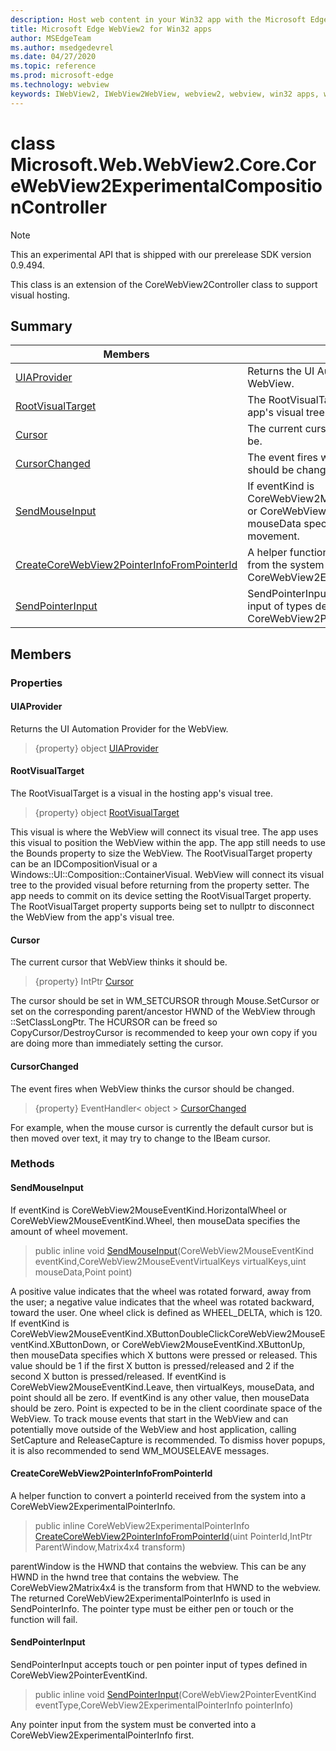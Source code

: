 ```yaml
---
description: Host web content in your Win32 app with the Microsoft Edge WebView2 control
title: Microsoft Edge WebView2 for Win32 apps
author: MSEdgeTeam
ms.author: msedgedevrel
ms.date: 04/27/2020
ms.topic: reference
ms.prod: microsoft-edge
ms.technology: webview
keywords: IWebView2, IWebView2WebView, webview2, webview, win32 apps, win32, edge, ICoreWebView2, ICoreWebView2Controller, browser control, edge html
---
```


# class Microsoft.Web.WebView2.Core.CoreWebView2ExperimentalCompositionController 

> [!NOTE]
> This an experimental API that is shipped with our prerelease SDK version 0.9.494.

This class is an extension of the CoreWebView2Controller class to support visual hosting.

## Summary

 Members                        | Descriptions
--------------------------------|---------------------------------------------
[UIAProvider](#uiaprovider) | Returns the UI Automation Provider for the WebView.
[RootVisualTarget](#rootvisualtarget) | The RootVisualTarget is a visual in the hosting app's visual tree.
[Cursor](#cursor) | The current cursor that WebView thinks it should be.
[CursorChanged](#cursorchanged) | The event fires when WebView thinks the cursor should be changed.
[SendMouseInput](#sendmouseinput) | If eventKind is CoreWebView2MouseEventKind.HorizontalWheel or CoreWebView2MouseEventKind.Wheel, then mouseData specifies the amount of wheel movement.
[CreateCoreWebView2PointerInfoFromPointerId](#createcorewebview2pointerinfofrompointerid) | A helper function to convert a pointerId received from the system into a CoreWebView2ExperimentalPointerInfo.
[SendPointerInput](#sendpointerinput) | SendPointerInput accepts touch or pen pointer input of types defined in CoreWebView2PointerEventKind.

## Members

### Properties

#### UIAProvider 

Returns the UI Automation Provider for the WebView.

> {property} object [UIAProvider](#uiaprovider)

#### RootVisualTarget 

The RootVisualTarget is a visual in the hosting app's visual tree.

> {property} object [RootVisualTarget](#rootvisualtarget)

This visual is where the WebView will connect its visual tree. The app uses this visual to position the WebView within the app. The app still needs to use the Bounds property to size the WebView. The RootVisualTarget property can be an IDCompositionVisual or a Windows::UI::Composition::ContainerVisual. WebView will connect its visual tree to the provided visual before returning from the property setter. The app needs to commit on its device setting the RootVisualTarget property. The RootVisualTarget property supports being set to nullptr to disconnect the WebView from the app's visual tree.

#### Cursor 

The current cursor that WebView thinks it should be.

> {property} IntPtr [Cursor](#cursor)

The cursor should be set in WM_SETCURSOR through Mouse.SetCursor or set on the corresponding parent/ancestor HWND of the WebView through ::SetClassLongPtr. The HCURSOR can be freed so CopyCursor/DestroyCursor is recommended to keep your own copy if you are doing more than immediately setting the cursor.

#### CursorChanged 

The event fires when WebView thinks the cursor should be changed.

> {property} EventHandler< object > [CursorChanged](#cursorchanged)

For example, when the mouse cursor is currently the default cursor but is then moved over text, it may try to change to the IBeam cursor.

### Methods

#### SendMouseInput 

If eventKind is CoreWebView2MouseEventKind.HorizontalWheel or CoreWebView2MouseEventKind.Wheel, then mouseData specifies the amount of wheel movement.

> public inline void [SendMouseInput](#sendmouseinput)(CoreWebView2MouseEventKind eventKind,CoreWebView2MouseEventVirtualKeys virtualKeys,uint mouseData,Point point)

A positive value indicates that the wheel was rotated forward, away from the user; a negative value indicates that the wheel was rotated backward, toward the user. One wheel click is defined as WHEEL_DELTA, which is 120. If eventKind is CoreWebView2MouseEventKind.XButtonDoubleClickCoreWebView2MouseEventKind.XButtonDown, or CoreWebView2MouseEventKind.XButtonUp, then mouseData specifies which X buttons were pressed or released. This value should be 1 if the first X button is pressed/released and 2 if the second X button is pressed/released. If eventKind is CoreWebView2MouseEventKind.Leave, then virtualKeys, mouseData, and point should all be zero. If eventKind is any other value, then mouseData should be zero. Point is expected to be in the client coordinate space of the WebView. To track mouse events that start in the WebView and can potentially move outside of the WebView and host application, calling SetCapture and ReleaseCapture is recommended. To dismiss hover popups, it is also recommended to send WM_MOUSELEAVE messages.

#### CreateCoreWebView2PointerInfoFromPointerId 

A helper function to convert a pointerId received from the system into a CoreWebView2ExperimentalPointerInfo.

> public inline CoreWebView2ExperimentalPointerInfo [CreateCoreWebView2PointerInfoFromPointerId](#createcorewebview2pointerinfofrompointerid)(uint PointerId,IntPtr ParentWindow,Matrix4x4 transform)

parentWindow is the HWND that contains the webview. This can be any HWND in the hwnd tree that contains the webview. The CoreWebView2Matrix4x4 is the transform from that HWND to the webview. The returned CoreWebView2ExperimentalPointerInfo is used in SendPointerInfo. The pointer type must be either pen or touch or the function will fail.

#### SendPointerInput 

SendPointerInput accepts touch or pen pointer input of types defined in CoreWebView2PointerEventKind.

> public inline void [SendPointerInput](#sendpointerinput)(CoreWebView2PointerEventKind eventType,CoreWebView2ExperimentalPointerInfo pointerInfo)

Any pointer input from the system must be converted into a CoreWebView2ExperimentalPointerInfo first.

